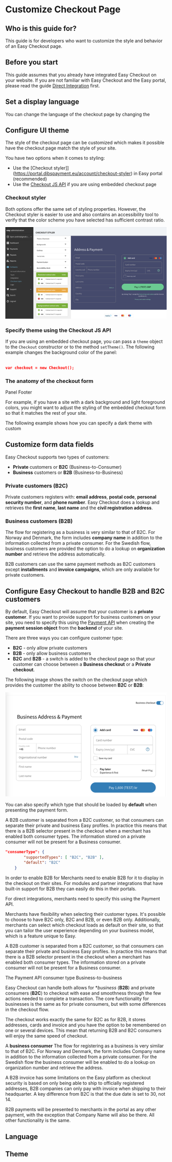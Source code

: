 # Customize Checkout Page


## Who is this guide for?

This guide is for developers who want to customize the style and behavior of an Easy Checkout page.

## Before you start

This guide assumes that you already have integrated Easy Checkout on your website. 
If you are not familiar with Easy Checkout and the Easy portal, please read the guide 
[Direct Integration](direct-integration-web.md) first. 


## Set a display language

You can change the language of the checkout page by changing the 

## Configure UI theme

The style of the checkout page can be customized which makes it possible have the checkout page match the style of your site.

You have two options when it comes to styling:
- Use the [Checkout styler]](https://portal.dibspayment.eu/account/checkout-styler) in Easy portal (recommended)
- Use the [Checkout JS API](https://example.com/api) if you are using embedded checkout page

### Checkout styler

Both options offer the same set of styling properties. 
However, the Checkout styler is easier to use and also contains an accessibility tool to verify that the color scheme you have selected has sufficient contrast ratio. 


![Checkout styler](./images/checkout-styler.png)

### Specify theme using the Checkout JS API

If you are using an embedded checkout page, you can pass a `theme` object to the `Checkout` constructor or to the method `setTheme()`. 
The following example changes the background color of the panel:

```json

var checkout = new Checkout();

```


### The anatomy of the checkout form


Panel
Footer


For example, if you have a site with a dark background and light foreground colors, you might want to adjust the styling of the embedded checkout form so that it matches the rest of your site.


The following example shows how you can specify a dark theme with custom 



## Customize form data fields

Easy Checkout supports two types of customers:

- **Private** customers or **B2C** (Business-to-Consumer)
- **Business** customers or **B2B** (Business-to-Business)

### Private customers (B2C)
Private customers registers with: **email address**, **postal code**, **personal security number**, and **phone number**.
Easy Checkout does a lookup and retrieves the **first name**, **last name** and the **civil registration address**.


### Business customers (B2B)

The flow for registering as a business is very similar to that of B2C. For Norway and Denmark, the form includes **company name** in addition to the information collected from a private consumer. For the Swedish flow, business customers are provided the option to do a lookup on **organization number** and retrieve the address automatically.

B2B customers can use the same payment methods as B2C customers except **installments** and **invoice campaigns**, which are only available for private customers.


## Configure Easy Checkout to handle B2B and B2C customers

By default, Easy Checkout will assume that your customer is a **private customer**. 
If you want to provide support for business customers on your site, you need to specify
this using the [Payment API](payment-api.md) when creating the **payment session object** 
from the **backend** of your site. 

There are three ways you can configure customer type:

- **B2C** - only allow private customers
- **B2B** - only allow business customers
- **B2C** and **B2B** - a switch is added to the checkout page so that your customer can choose between a **Business checkout** or a **Private checkout**.

The following image shows the switch on the checkout page which provides the customer the ability to choose between **B2C** or **B2B**:

![Switch between B2C and B2B](images/b2c-or-b2b.png)

You can also specify which type that should be loaded by **default** when presenting the payment form.

A B2B customer is separated from a B2C customer, so that consumers can separate their private and business Easy profiles. In practice this means that there is a B2B selector present in the checkout when a merchant has enabled both consumer types. The information stored on a private consumer will not be present for a Business consumer.

```json
"consumerType": {
        "supportedTypes": [ "B2C", "B2B" ],
        "default": "B2C"
    }  
```

In order to enable B2B for 
Merchants need to enable B2B for it to display in the checkout on their sites. For modules and partner integrations that have built-in support for B2B they can easily do this in their portals. 

For direct integrations, merchants need to specify this using the Payment API.

Merchants have flexibility when selecting their customer types. It's possible to choose to have B2C only, B2C and B2B, or even B2B only. Additionally, merchants can select which checkout loads as default on their site, so that you can tailor the user experience depending on your business model, which is a feature unique to Easy.




A B2B customer is separated from a B2C customer, so that consumers can separate their private and business Easy profiles. In practice this means that there is a B2B selector present in the checkout when a merchant has enabled both consumer types. The information stored on a private consumer will not be present for a Business consumer.



The Payment API consumer type
Business-to-business 


Easy Checkout can handle both allows for **business* (**B2B**) and private consumers (**B2C**) to checkout with ease and smoothness through the few actions needed to complete a transaction.
The core functionality for businesses is the same as for private consumers, but with some differences in the checkout flow.


The checkout works exactly the same for B2C as for B2B, it stores addresses, cards and invoice and you have the option to be remembered on one or several devices.
This mean that returning B2B and B2C consumers will enjoy the same speed of checkout.


A **business consumer**
The flow for registering as a business is very similar to that of B2C. For Norway and Denmark, the form includes Company name in addition to the information collected from a private consumer. For the Swedish flow the business consumer will be enabled to do a lookup on organization number and retrieve the address.




A B2B invoice has some limitations on the Easy platform as checkout security is based on only being able to ship to officially registered addresses, B2B companies can only pay with invoice when shipping to their headquarter. A key difference from B2C is that the due date is set to 30, not 14.

B2B payments will be presented to merchants in the portal as any other payment, with the exception that Company Name will also be there. All other functionality is the same.

 
## Language


## Theme


